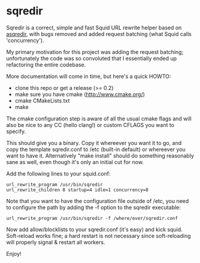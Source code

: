 sqredir
=======

Sqredir is a correct, simple and fast Squid URL rewrite helper based on 
[asqredir](http://asqredir.sourceforge.net/), with bugs removed and
added request batching (what Squid calls 'concurrency').

My primary motivation for this project was adding the request batching;
unfortunately the code was so convoluted that I essentially ended up
refactoring the entire codebase.

More documentation will come in time, but here's a quick HOWTO:

- clone this repo or get a release (>= 0.2)
- make sure you have cmake (http://www.cmake.org/)
- cmake CMakeLists.txt
- make

The cmake configuration step is aware of all the usual cmake flags
and will also be nice to any CC (hello clang!) or custom CFLAGS
you want to specify.

This should give you a binary. Copy it whereever you want it to go,
and copy the template sqredir.conf to /etc (built-in default) or
whereever you want to have it. Alternatively "make install" should
do something reasonably sane as well, even though it's only an initial
cut for now.

Add the following lines to your squid.conf:

    url_rewrite_program /usr/bin/sqredir
    url_rewrite_children 8 startup=4 idle=1 concurrency=8

Note that you want to have the configuration file outside of /etc, you
need to configure the path by adding the -f option to the sqredir executable:

    url_rewrite_program /usr/bin/sqredir -f /where/ever/sqredir.conf

Now add allow/blocklists to your sqredir.conf (it's easy) and kick squid.
Soft-reload works fine; a hard restart is not necessary since soft-reloading
will properly signal & restart all workers.

Enjoy!
